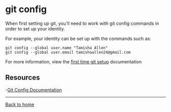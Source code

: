 # git config

When first setting up git, you'll need to work with git config commands in order to set up your identity.

For example, your identity can be set up with the commands such as:

```
git config --global user.name "Tamisha Allen"
git config --global user.email tamishaallen24@gmail.com
```

For more information, view the [first time git setup](https://git-scm.com/book/en/v2/Getting-Started-First-Time-Git-Setup) documentation

## Resources

-[Git Config Documentation](https://git-scm.com/docs/git-config)

---

[Back to home](../README.md)

